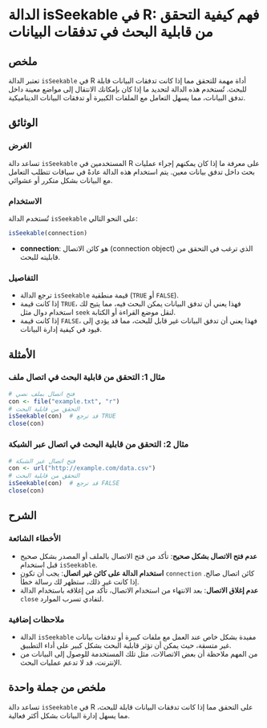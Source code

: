 <!--
Meta Description: # الدالة isSeekable في R: فهم كيفية التحقق من قابلية البحث في تدفقات البيانات ## ملخص تعتبر الدالة `isSeekable` في R أداة مهمة للتحقق مما إذا كانت تدف...
Meta Keywords: isseekable, البيانات, الدالة, البحث, التحقق
-->

# الدالة isSeekable في R: فهم كيفية التحقق من قابلية البحث في تدفقات البيانات

## ملخص
تعتبر الدالة `isSeekable` في R أداة مهمة للتحقق مما إذا كانت تدفقات البيانات قابلة للبحث. تُستخدم هذه الدالة لتحديد ما إذا كان بإمكانك الانتقال إلى مواضع معينة داخل تدفق البيانات، مما يسهل التعامل مع الملفات الكبيرة أو تدفقات البيانات الديناميكية.

## الوثائق
### الغرض
تساعد دالة `isSeekable` المستخدمين في R على معرفة ما إذا كان يمكنهم إجراء عمليات بحث داخل تدفق بيانات معين. يتم استخدام هذه الدالة عادةً في سياقات تتطلب التعامل مع البيانات بشكل متكرر أو عشوائي.

### الاستخدام
تُستخدم الدالة `isSeekable` على النحو التالي:
```R
isSeekable(connection)
```
- **connection**: هو كائن الاتصال (connection object) الذي ترغب في التحقق من قابليته للبحث.

### التفاصيل
- ترجع الدالة `isSeekable` قيمة منطقية (`TRUE` أو `FALSE`).
- إذا كانت قيمة `TRUE`، فهذا يعني أن تدفق البيانات يمكن البحث فيه، مما يتيح لك استخدام دوال مثل `seek` لنقل موضع القراءة أو الكتابة.
- إذا كانت قيمة `FALSE`، فهذا يعني أن تدفق البيانات غير قابل للبحث، مما قد يؤدي إلى قيود في كيفية إدارة البيانات.

## الأمثلة
### مثال 1: التحقق من قابلية البحث في اتصال ملف
```R
# فتح اتصال بملف نصي
con <- file("example.txt", "r")
# التحقق من قابلية البحث
isSeekable(con)  # قد ترجع TRUE
close(con)
```

### مثال 2: التحقق من قابلية البحث في اتصال عبر الشبكة
```R
# فتح اتصال عبر الشبكة
con <- url("http://example.com/data.csv")
# التحقق من قابلية البحث
isSeekable(con)  # قد ترجع FALSE
close(con)
```

## الشرح
### الأخطاء الشائعة
- **عدم فتح الاتصال بشكل صحيح**: تأكد من فتح الاتصال بالملف أو المصدر بشكل صحيح قبل استخدام `isSeekable`.
- **استخدام الدالة على كائن غير اتصال**: يجب أن تكون `connection` كائن اتصال صالح. إذا كانت غير ذلك، ستظهر لك رسالة خطأ.
- **عدم إغلاق الاتصال**: بعد الانتهاء من استخدام الاتصال، تأكد من إغلاقه باستخدام الدالة `close` لتفادي تسرب الموارد.

### ملاحظات إضافية
- الدالة `isSeekable` مفيدة بشكل خاص عند العمل مع ملفات كبيرة أو تدفقات بيانات غير متسقة، حيث يمكن أن تؤثر قابلية البحث بشكل كبير على أداء التطبيق.
- من المهم ملاحظة أن بعض الاتصالات، مثل تلك المستخدمة للوصول إلى البيانات من الإنترنت، قد لا تدعم عمليات البحث.

## ملخص من جملة واحدة
تساعد دالة `isSeekable` في R على التحقق مما إذا كانت تدفقات البيانات قابلة للبحث، مما يسهل إدارة البيانات بشكل أكثر فعالية.